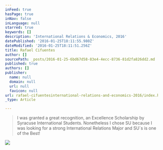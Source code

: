 ```yaml
---
inFeed: true
hasPage: true
inNav: false
inLanguage: null
starred: true
keywords: []
description: 'International Relations & Economics, 2016'
datePublished: '2016-01-25T18:11:55.980Z'
dateModified: '2016-01-25T18:11:51.256Z'
title: Rafael Cifuentes
author: []
sourcePath: _posts/2016-01-25-6bd67d58-83e4-4ecc-8736-81d2fa826dd2.md
published: true
authors: []
publisher:
  name: null
  domain: null
  url: null
  favicon: null
url: rafael-cifuentesinternational-relations-and-economics-2016/index.html
_type: Article

---
```

> I was granted a great recognition, an Excellence Scholarship by Syracuse International Students. Nonetheless I chose SU because I was looking for a strong International Relations Major and SU´s is one of the Best!

![](https://s3-us-west-2.amazonaws.com/the-grid-img/p/f59e54f9924a5af90a234c509684c3f54c260336.jpg)

##